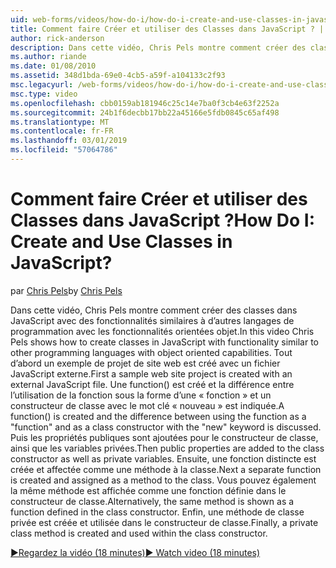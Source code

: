 ```yaml
---
uid: web-forms/videos/how-do-i/how-do-i-create-and-use-classes-in-javascript
title: Comment faire Créer et utiliser des Classes dans JavaScript ? | Microsoft Docs
author: rick-anderson
description: Dans cette vidéo, Chris Pels montre comment créer des classes dans JavaScript avec des fonctionnalités similaires à d’autres langages de programmation avec orientée objet exploitation...
ms.author: riande
ms.date: 01/08/2010
ms.assetid: 348d1bda-69e0-4cb5-a59f-a104133c2f93
msc.legacyurl: /web-forms/videos/how-do-i/how-do-i-create-and-use-classes-in-javascript
msc.type: video
ms.openlocfilehash: cbb0159ab181946c25c14e7ba0f3cb4e63f2252a
ms.sourcegitcommit: 24b1f6decbb17bb22a45166e5fdb0845c65af498
ms.translationtype: MT
ms.contentlocale: fr-FR
ms.lasthandoff: 03/01/2019
ms.locfileid: "57064786"
---
```

<a name="how-do-i-create-and-use-classes-in-javascript"></a><span data-ttu-id="a035b-104">Comment faire Créer et utiliser des Classes dans JavaScript ?</span><span class="sxs-lookup"><span data-stu-id="a035b-104">How Do I: Create and Use Classes in JavaScript?</span></span>
====================
<span data-ttu-id="a035b-105">par [Chris Pels](https://twitter.com/chrispels)</span><span class="sxs-lookup"><span data-stu-id="a035b-105">by [Chris Pels](https://twitter.com/chrispels)</span></span>

<span data-ttu-id="a035b-106">Dans cette vidéo, Chris Pels montre comment créer des classes dans JavaScript avec des fonctionnalités similaires à d’autres langages de programmation avec les fonctionnalités orientées objet.</span><span class="sxs-lookup"><span data-stu-id="a035b-106">In this video Chris Pels shows how to create classes in JavaScript with functionality similar to other programming languages with object oriented capabilities.</span></span> <span data-ttu-id="a035b-107">Tout d’abord un exemple de projet de site web est créé avec un fichier JavaScript externe.</span><span class="sxs-lookup"><span data-stu-id="a035b-107">First a sample web site project is created with an external JavaScript file.</span></span> <span data-ttu-id="a035b-108">Une function() est créé et la différence entre l’utilisation de la fonction sous la forme d’une « fonction » et un constructeur de classe avec le mot clé « nouveau » est indiquée.</span><span class="sxs-lookup"><span data-stu-id="a035b-108">A function() is created and the difference between using the function as a "function" and as a class constructor with the "new" keyword is discussed.</span></span> <span data-ttu-id="a035b-109">Puis les propriétés publiques sont ajoutées pour le constructeur de classe, ainsi que les variables privées.</span><span class="sxs-lookup"><span data-stu-id="a035b-109">Then public properties are added to the class constructor as well as private variables.</span></span> <span data-ttu-id="a035b-110">Ensuite, une fonction distincte est créée et affectée comme une méthode à la classe.</span><span class="sxs-lookup"><span data-stu-id="a035b-110">Next a separate function is created and assigned as a method to the class.</span></span> <span data-ttu-id="a035b-111">Vous pouvez également la même méthode est affichée comme une fonction définie dans le constructeur de classe.</span><span class="sxs-lookup"><span data-stu-id="a035b-111">Alternatively, the same method is shown as a function defined in the class constructor.</span></span> <span data-ttu-id="a035b-112">Enfin, une méthode de classe privée est créée et utilisée dans le constructeur de classe.</span><span class="sxs-lookup"><span data-stu-id="a035b-112">Finally, a private class method is created and used within the class constructor.</span></span>

[<span data-ttu-id="a035b-113">&#9654;Regardez la vidéo (18 minutes)</span><span class="sxs-lookup"><span data-stu-id="a035b-113">&#9654; Watch video (18 minutes)</span></span>](https://channel9.msdn.com/Blogs/ASP-NET-Site-Videos/how-do-i-create-and-use-classes-in-javascript)
